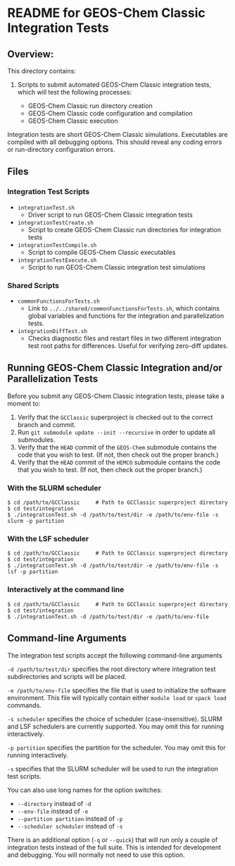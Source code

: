 # README for GEOS-Chem Classic Integration Tests

## Overview:

This directory contains:

1. Scripts to submit automated GEOS-Chem Classic integration tests, which will test the following processes:

    - GEOS-Chem Classic run directory creation
    - GEOS-Chem Classic code configuration and compilation
    - GEOS-Chem Classic execution

Integration tests are short GEOS-Chem Classic simulations.  Executables are compiled with all debugging options.  This should reveal any coding errors or run-directory configuration errors.

## Files

### Integration Test Scripts

- `integrationTest.sh`
  - Driver script to run GEOS-Chem Classic integration tests
- `integrationTestCreate.sh`
  - Script to create GEOS-Chem Classic run directories for integration tests
- `integrationTestCompile.sh`
  - Script to compile GEOS-Chem Classic executables
- `integrationTestExecute.sh`
   - Script to run GEOS-Chem Classic integration test simulations

### Shared Scripts

- `commonFunctionsForTests.sh`
  - Link to `../../shared/commonFunctionsForTests.sh`, which contains global variables and functions for the integration and parallelization tests.
- `integrationDiffTest.sh`
  - Checks diagnostic files and restart files in two different integration test root paths for differences.  Useful for verifying zero-diff updates.

## Running GEOS-Chem Classic Integration and/or Parallelization Tests

Before you submit any GEOS-Chem Classic integration tests, please take a moment to:

1. Verify that the `GCClassic` superproject is checked out to the correct branch and commit.
2. Run `git submodule update --init --recursive` in order to update all submodules.
3. Verify that the `HEAD` commit of the `GEOS-Chem` submodule contains the code that you wish to test. (If not, then check out the proper branch.)
4. Verify that the `HEAD` commit of the `HEMCO` submodule contains the code that you wish to test. (If not, then check out the proper branch.)

### With the SLURM scheduler

```console
$ cd /path/to/GCClassic     # Path to GCClassic superproject directory
$ cd test/integration
$ ./integrationTest.sh -d /path/to/test/dir -e /path/to/env-file -s slurm -p partition
```

### With the LSF scheduler

```console
$ cd /path/to/GCClassic     # Path to GCClassic superproject directory
$ cd test/integration
$ ./integrationTest.sh -d /path/to/test/dir -e /path/to/env-file -s lsf -p partition
```

### Interactively at the command line

```console
$ cd /path/to/GCClassic     # Path to GCClassic superproject directory
$ cd test/integration
$ ./integrationTest.sh -d /path/to/test/dir -e /path/to/env-file
```

## Command-line Arguments

The integration test scripts accept the following command-line arguments

`-d /path/to/test/dir` specifies the root directory where integration test subdirectories and scripts will be placed.

`-e /path/to/env-file` specifies the file that is used to initialize the software environment.  This file will typically contain either `module load` or `spack load` commands.

`-s scheduler` specifies the choice of scheduler (case-insensitive). SLURM and LSF schedulers are currently supported.  You may omit this for running interactively.

`-p partition` specifies the partition for the scheduler.  You may omit this for running interactively.

`-s` specifies that the SLURM scheduler will be used to run the integration test scripts.

You can also use long names for the option switches:
- `--directory` instead of `-d`
- `--env-file` instead of `-e`
- `--partition partition` instead of `-p`
- `--scheduler scheduler` instead of `-s`

There is an additional option (`-q` or `--quick`) that will run only a couple of integration tests instead of the full suite.  This is intended for development and debugging.  You will normally not need to use this option.
